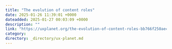 ```yaml
---
title: "The evolution of content roles"
date: 2025-01-26 11:39:01 +0000
dateadded: 2025-01-27 00:03:09 +0000
description: ""
link: "https://uxplanet.org/the-evolution-of-content-roles-bb766f250aec?source=rss----819cc2aaeee0---4"
category:
directory: _directory/ux-planet.md
---
```

